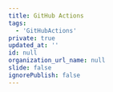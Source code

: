 ```yaml
---
title: GitHub Actions
tags:
  - 'GitHubActions'
private: true
updated_at: ''
id: null
organization_url_name: null
slide: false
ignorePublish: false
---
```

